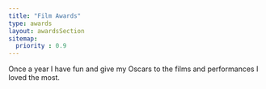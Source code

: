 ```yaml
---
title: "Film Awards"
type: awards
layout: awardsSection
sitemap:
  priority : 0.9
---
```

Once a year I have fun and give my Oscars to the films and performances I loved the most.